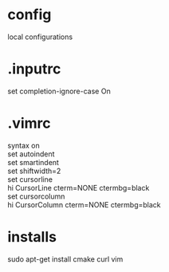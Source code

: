 # config
local configurations

# .inputrc
set completion-ignore-case On

# .vimrc
syntax on<br>
set autoindent<br>
set smartindent<br>
set shiftwidth=2<br>
set cursorline<br>
hi CursorLine cterm=NONE ctermbg=black<br>
set cursorcolumn<br>
hi CursorColumn cterm=NONE ctermbg=black

# installs
sudo apt-get install cmake curl vim

